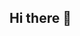 ## Hi there 👋

<!--
I'm a 34-year-old student currently pursuing a degree in **Digital Business & AI**. 
My journey in the digital world has been diverse, with a strong background in **Figma** and growing experience in **HTML**, **CSS**, and **Python**. 
I'm always eager to learn more and work on exciting new projects!

- 📢 I’m speaking ...
      - German 
      - English 
      - Croatian 
      - French

- 🔭 I’m currently working on ...
      - Building my own portfolio using HTML, CSS, and Python.
      - Exploring the intersection of business and AI.
      
- 🌱 I’m currently learning ...
      - HTML, CSS, and Python.
      
- 👯 I’m looking to collaborate on ...
      - awesome projects!
      
- 🤔 I’m looking for help with ...
      - Cool css animations

- 💬 Ask me about ...
      - Travel tips in croatia
      - Why Figma is my best friend
      - How many times I've Googled "CSS flexbox"
      
- 📫 How to reach me: ...
      - LinkedIN (https://www.linkedin.com/in/knezevicdario/)
  
    
- ⚡ Fun fact: ...
      - The longest recorded chicken flight lasted 13 seconds. 🐔✈️
-->

